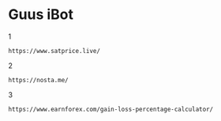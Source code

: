# Guus iBot
1
```
https://www.satprice.live/
```
2
```
https://nosta.me/
```
3
```
https://www.earnforex.com/gain-loss-percentage-calculator/
```
